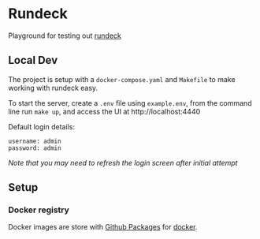 # Rundeck

Playground for testing out [rundeck](https://www.rundeck.com/)

## Local Dev
The project is setup with a `docker-compose.yaml` and `Makefile` to make working with rundeck easy.

To start the server, create a `.env` file using `example.env`, from the command line run `make up`, and access the UI at http://localhost:4440

Default login details:

    username: admin
    password: admin

*Note that you may need to refresh the login screen after initial attempt*

## Setup

### Docker registry
Docker images are store with [Github Packages](https://docs.github.com/en/packages/learn-github-packages/introduction-to-github-packages) for [docker](https://docs.github.com/en/packages/working-with-a-github-packages-registry/working-with-the-container-registry).
